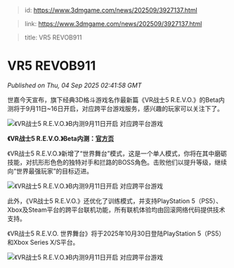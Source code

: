 > id: https://www.3dmgame.com/news/202509/3927137.html

> link: https://www.3dmgame.com/news/202509/3927137.html

> title: VR5 REVOB911

# VR5 REVOB911
_Published on Thu, 04 Sep 2025 02:41:58 GMT_

世嘉今天宣布，旗下经典3D格斗游戏名作最新篇《VR战士5 R.E.V.O.》的Beta内测将于9月11日~16日开启，对应跨平台游戏服务，感兴趣的玩家可以关注下了。

![《VR战士5 R.E.V.O.》B内测9月11日开启 对应跨平台游戏](https://img.3dmgame.com/uploads/images/news/20250904/1756953638_616530_jpg_r.jpg)

**《VR战士5 R.E.V.O.》Beta内测：[官方页](https://virtua-fighter.com/jp/news/494)**

《VR战士5 R.E.V.O.》新增了“世界舞台”模式，这是一个单人模式，你将在其中磨砺技能，对抗形形色色的独特对手和拦路的BOSS角色。击败他们以提升等级，继续向“世界最强玩家”的目标迈进。

![《VR战士5 R.E.V.O.》B内测9月11日开启 对应跨平台游戏](https://img.3dmgame.com/uploads/images/news/20250904/1756953647_968484.jpg)

此外，《VR战士5 R.E.V.O.》还优化了训练模式，并支持PlayStation 5（PS5）、Xbox及Steam平台的跨平台联机功能，所有联机体验均由回滚网络代码提供技术支持。

《VR战士5 R.E.V.O. 世界舞台》将于2025年10月30日登陆PlayStation 5（PS5）和Xbox Series X/S平台。

![《VR战士5 R.E.V.O.》B内测9月11日开启 对应跨平台游戏](https://img.3dmgame.com/uploads/images/news/20250904/1756953657_217773.jpg)
